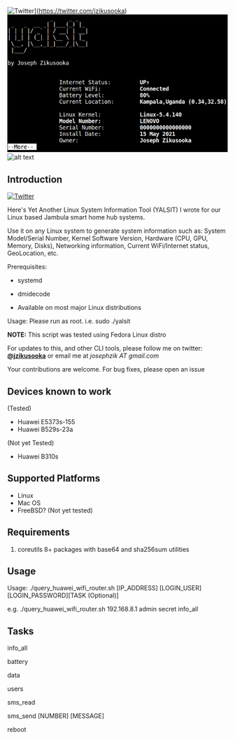 ![Twitter](https://img.shields.io/twitter/url/https/twitter.com/fold_left.svg?style=social&label=Follow%20%40jzikusooka)](https://twitter.com/jzikusooka)
![alt text](screenshots/yalsit.png "Yet Another Linux System Information Tool (YALSIT)")
![alt text](screenshots/yalsit.jpg "YALSIT")

Introduction
------------
[![Twitter](https://img.shields.io/twitter/url/https/twitter.com/fold_left.svg?style=social&label=Follow%20%40jzikusooka)](https://twitter.com/jzikusooka)

Here's Yet Another Linux System Information Tool (YALSIT) I wrote for
our Linux based Jambula smart home hub systems. 

Use it on any Linux system to generate system information such as: System Model/Serial Number, Kernel Software Version, Hardware (CPU, GPU, Memory, Disks), Networking information, Current WiFi/Internet status, GeoLocation, etc.

Prerequisites: 
* systemd 
* dmidecode

* Available on most major Linux distributions


Usage:
Please run as root. i.e. sudo ./yalsit


**NOTE:** This script was tested using Fedora Linux distro

For updates to this, and other CLI tools, please follow me on twitter: **[@jzikusooka](@jzikusooka)** or email me at *josephzik AT gmail.com*

Your contributions are welcome.  For bug fixes, please open an issue


Devices known to work
---------------------
(Tested)
- Huawei E5373s-155
- Huawei B529s-23a

(Not yet Tested)
- Huawei B310s

Supported Platforms
-------------------
- Linux
- Mac OS
- FreeBSD? (Not yet tested)

Requirements
------------
1. coreutils 8+ packages with base64 and sha256sum utilities


Usage
------
Usage: ./query_huawei_wifi_router.sh [IP_ADDRESS] [LOGIN_USER] [LOGIN_PASSWORD][TASK (Optional)]

  e.g. ./query_huawei_wifi_router.sh 192.168.8.1 admin secret info_all

Tasks
-----
info_all

battery

data

users

sms_read

sms_send [NUMBER] [MESSAGE]

reboot
